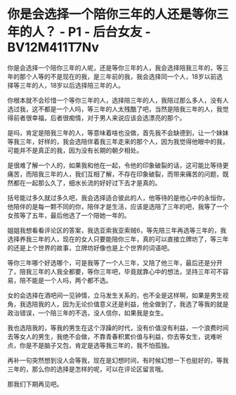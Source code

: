 # 你是会选择一个陪你三年的人还是等你三年的人？ - P1 - 后台女友 - BV12M411T7Nv

你是会选择一个陪你三年的人呢，还是等你三年的人，我会选择陪我三年的，等三年的那个人等的不是现在的我，是三年前的我，我会选择同一个人，18岁以前选择等三年的人，18岁以后选择陪三年的人。

你根本就不会珍惜一个等你三年的人，选择陪三年的人，我陪过那么多人，没有人选过我，这不都是一个人吗，等三年的人太残酷了吧，当然是陪我三年的人，我觉得前者很幸福，后者很痴情，对于男人来说应该会选漂亮的那个。

是吗，肯定是陪我三年的人，等意味着啥也没做，首先我不会缺德到，让一个妹妹等我三年，好样的，我会选陪伴着我三年走来的那个人，因为我觉得他眼中的我，可能并不是真正的我，因为没有长期的朝夕相处。

是很难了解一个人的，如果我和他在一起，令他的印象破裂的话，这可能比等待更痛苦，而陪我三年的人，我们互相了解，不存在印象破裂，而带来痛苦的问题，既然都在一起那么久了，细水长流的好好过下去才是真的。

括号能过多久就过多久吧，我会选择适合彼此的人，他等待的是他心中的永恒你，他陪伴的是每一颗不同的你，陪伴才是生活，应该是选陪了三年的吧，我等了一个女孩等了五年，最后他选了一个陪她一年的。

姐姐我想看看评论区的答案，我选亚索我亚索贼6，等先陪三年再选等三年的，我选择养我三年的人，现在的女人只要能陪你三年，真的可以直接立牌坊了，等三年的还是上个世界的故事，立牌坊好像也是上个世界的词语吧。

等你三年哪个好选哪个，可是我等了一个人三年，又陪了他三年，最后还是分开了，陪我三年的人我全都要，等你三年吧，毕竟就靠心中的想法，坚持三年可不容易，陪不能是一个人吗，两个都不选。

女的会选择在酒吧间一见钟情，立马发生关系的，也不全是这样啊，如果是男生视角，我选陪我的人，因为无论价值意义还是利益，他全做到了，我选了等我的就是政治错误，一个陪三年的不选，没人信你，如果我是女生。

我也选陪我的，等我的男生在这个浮躁的时代，没有价值没有利益，一个浪费时间去等女人的男生，我绝不会做，不靠青春积累价值与利益，你去等女生，说难听点，你是不是脑子又包，肯定是选等我三年的，我不怕孤独。

再补一句突然想到没人会等我，现在是幻想时间，有时候幻想一下也挺好的，等我三年的，那么你的选择是怎样的呢，可以在评论区留言哦。

那我们下期再见吧。